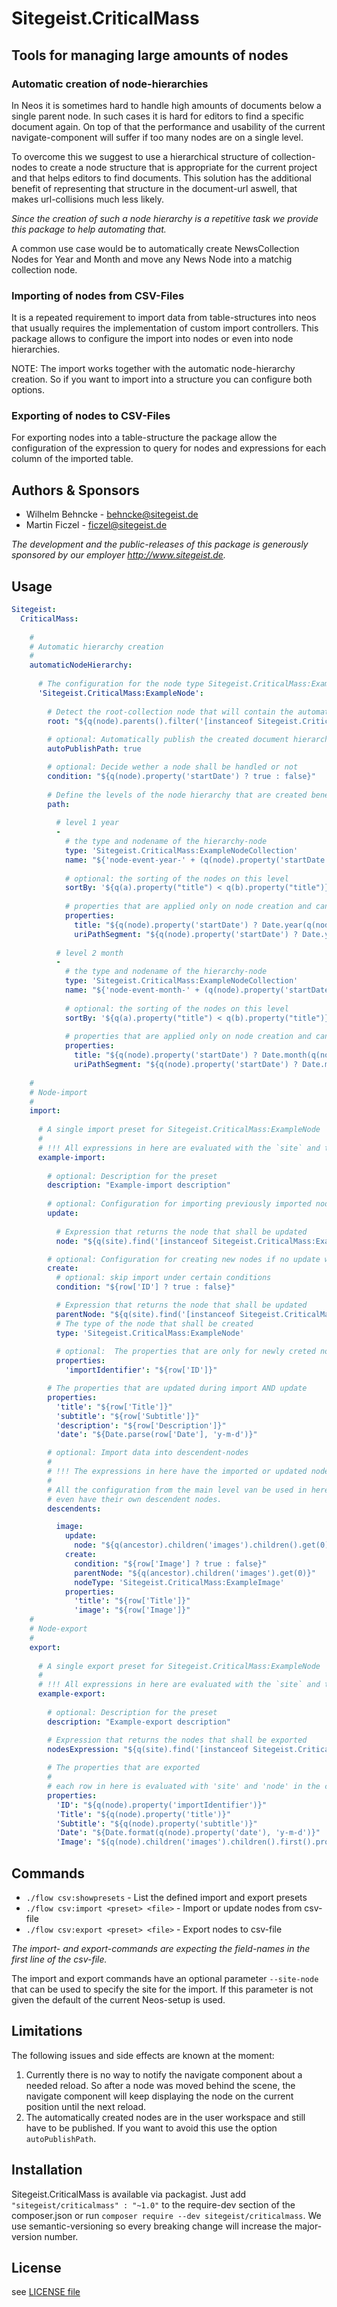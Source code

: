 # Sitegeist.CriticalMass
## Tools for managing large amounts of nodes

### Automatic creation of node-hierarchies
 
In Neos it is sometimes hard to handle high amounts of documents below a 
single parent node. In such cases it is hard for editors to find a 
specific document again. On top of that the performance and usability of 
the current navigate-component will suffer if too many nodes are on a 
single level.

To overcome this we suggest to use a hierarchical structure of 
collection-nodes to create a node structure that is appropriate 
for the current project and that helps editors to find documents. 
This solution has the additional benefit of representing that structure 
in the document-url aswell, that makes url-collisions much less likely.

*Since the creation of such a node hierarchy is a repetitive task we 
provide this package to help automating that.*

A common use case would be to automatically create NewsCollection Nodes for Year and Month 
and move any News Node into a matchig collection node.

### Importing of nodes from CSV-Files

It is a repeated requirement to import data from table-structures into neos that usually requires the 
implementation of custom import controllers. This package allows to configure the import into nodes or even
into node hierarchies.

NOTE: The import works together with the automatic node-hierarchy creation. So if you want to import into 
a structure you can configure both options.

### Exporting of nodes to CSV-Files

For exporting nodes into a table-structure the package allow the configuration of the expression to query for nodes and
expressions for each column of the imported table.

## Authors & Sponsors

* Wilhelm Behncke - behncke@sitegeist.de
* Martin Ficzel - ficzel@sitegeist.de

*The development and the public-releases of this package is generously sponsored 
by our employer http://www.sitegeist.de.*

## Usage

```yaml
Sitegeist:
  CriticalMass:
  
    # 
    # Automatic hierarchy creation
    # 
    automaticNodeHierarchy:
    
      # The configuration for the node type Sitegeist.CriticalMass:ExampleNode     
      'Sitegeist.CriticalMass:ExampleNode':
      
        # Detect the root-collection node that will contain the automatically created node hierarchy
        root: "${q(node).parents().filter('[instanceof Sitegeist.CriticalMass:ExampleNodeCollection]').slice(-1, 1).get(0)}"
        
        # optional: Automatically publish the created document hierarchy
        autoPublishPath: true

        # optional: Decide wether a node shall be handled or not
        condition: "${q(node).property('startDate') ? true : false}"
        
        # Define the levels of the node hierarchy that are created beneath the root node
        path:
       
          # level 1 year
          -
            # the type and nodename of the hierarchy-node  
            type: 'Sitegeist.CriticalMass:ExampleNodeCollection'
            name: "${'node-event-year-' + (q(node).property('startDate') ? Date.year(q(node).property('startDate')) : 'no-year')}"
            
            # optional: the sorting of the nodes on this level
            sortBy: '${q(a).property("title") < q(b).property("title")}'
             
            # properties that are applied only on node creation and can be edited afterwards
            properties:
              title: "${q(node).property('startDate') ? Date.year(q(node).property('startDate')) : 'no-year'}"
              uriPathSegment: "${q(node).property('startDate') ? Date.year(q(node).property('startDate')) : 'no-year'}"
          
          # level 2 month
          -
            # the type and nodename of the hierarchy-node  
            type: 'Sitegeist.CriticalMass:ExampleNodeCollection'
            name: "${'node-event-month-' + (q(node).property('startDate') ? Date.month(q(node).property('startDate')) : 'no-month')}"
            
            # optional: the sorting of the nodes on this level
            sortBy: '${q(a).property("title") < q(b).property("title")}'
             
            # properties that are applied only on node creation and can be edited afterwards
            properties:
              title: "${q(node).property('startDate') ? Date.month(q(node).property('startDate')) : 'no-month'}"
              uriPathSegment: "${q(node).property('startDate') ? Date.month(q(node).property('startDate')) : 'no-month'}"
    
    #
    # Node-import
    #
    import:
    
      # A single import preset for Sitegeist.CriticalMass:ExampleNode
      # 
      # !!! All expressions in here are evaluated with the `site` and the current `row` in the context.
      example-import:
      
        # optional: Description for the preset
        description: "Example-import description"
        
        # optional: Configuration for importing previously imported nodes
        update: 
        
          # Expression that returns the node that shall be updated 
          node: "${q(site).find('[instanceof Sitegeist.CriticalMass:ExampleNode][importIdentifier=\"' +  row['ID'] + '\"]').get(0)}"

        # optional: Configuration for creating new nodes if no update was configured or no preexisting node is found
        create:
          # optional: skip import under certain conditions
          condition: "${row['ID'] ? true : false}"

          # Expression that returns the node that shall be updated 
          parentNode: "${q(site).find('[instanceof Sitegeist.CriticalMass:ExampleNodeCollection].get(0)}"
          # The type of the node that shall be created
          type: 'Sitegeist.CriticalMass:ExampleNode'
          
          # optional:  The properties that are only for newly creted nodes during new  
          properties:
            'importIdentifier': "${row['ID']}"

        # The properties that are updated during import AND update
        properties:
          'title': "${row['Title']}"
          'subtitle': "${row['Subtitle']}"
          'description': "${row['Description']}"
          'date': "${Date.parse(row['Date'], 'y-m-d')}"

        # optional: Import data into descendent-nodes
        #
        # !!! The expressions in here have the imported or updated node in the context as `ancestor`
        #
        # All the configuration from the main level van be used in here aswell. Descendent-nodes can
        # even have their own descendent nodes.
        descendents:

          image:
            update:
              node: "${q(ancestor).children('images').children().get(0)}"
            create:
              condition: "${row['Image'] ? true : false}"
              parentNode: "${q(ancestor).children('images').get(0)}"
              nodeType: 'Sitegeist.CriticalMass:ExampleImage'
            properties:
              'title': "${row['Title']}"
              'image': "${row['Image']}"
    #
    # Node-export
    #
    export:
      
      # A single export preset for Sitegeist.CriticalMass:ExampleNode
      # 
      # !!! All expressions in here are evaluated with the `site` and the current `row` in the context.
      example-export:
      
        # optional: Description for the preset
        description: "Example-export description"

        # Expression that returns the nodes that shall be exported 
        nodesExpression: "${q(site).find('[instanceof Sitegeist.CriticalMass:ExampleNode]').get()}"
        
        # The properties that are exported
        #
        # each row in here is evaluated with 'site' and 'node' in the context.
        properties:
          'ID': "${q(node).property('importIdentifier')}"
          'Title': "${q(node).property('title')}"
          'Subtitle': "${q(node).property('subtitle')}"
          'Date': "${Date.format(q(node).property('date'), 'y-m-d')}"
          'Image': "${q(node).children('images').children().first().property('image')}"
```

## Commands

- `./flow csv:showpresets` - List the defined import and export presets
- `./flow csv:import <preset> <file>` - Import or update nodes from csv-file
- `./flow csv:export <preset> <file>` - Export nodes to csv-file

*The import- and export-commands are expecting the field-names in the first line of the csv-file.*  
 
The import and export commands have an optional parameter `--site-node` that can 
be used to specify the site for the import. If this parameter is not given the default of 
the current Neos-setup is used.

## Limitations 

The following issues and side effects are known at the moment:

1. Currently there is no way to notify the navigate component about a 
   needed reload. So after a node was moved behind the scene, the navigate 
   component will keep displaying the node on the current position until 
   the next reload.
2. The automatically created nodes are in the user workspace and still 
   have to be published. If you want to avoid this use the option ``autoPublishPath``. 

## Installation

Sitegeist.CriticalMass is available via packagist. Just add `"sitegeist/criticalmass" : "~1.0"` to the require-dev section of the composer.json or run `composer require --dev sitegeist/criticalmass`. We use semantic-versioning so every breaking change will increase the major-version number.

## License

see [LICENSE file](LICENSE)
